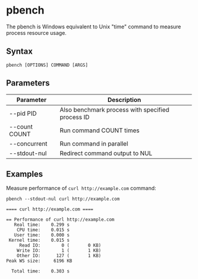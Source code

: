 # pbench

The pbench is Windows equivalent to Unix "time" command to measure
process resource usage.

## Syntax

```
pbench [OPTIONS] COMMAND [ARGS]
```

## Parameters
| Parameter        | Description                                           |
|------------------|-------------------------------------------------------|
| --pid PID        | Also benchmark process with specified process ID      |
| --count COUNT    | Run command COUNT times                               |
| --concurrent     | Run command in parallel                               |
| --stdout-nul     | Redirect command output to NUL                        |

## Examples

Measure performance of `curl http://example.com` command:

```Batchfile
pbench --stdout-nul curl http://example.com
```

```Console
==== curl http://example.com ====

== Performance of curl http://example.com
   Real time:    0.299 s
    CPU time:    0.015 s
   User time:    0.000 s
 Kernel time:    0.015 s
     Read IO:        0 (       0 KB)
    Write IO:        1 (       1 KB)
    Other IO:      127 (       1 KB)
Peak WS size:     6196 KB

  Total time:    0.303 s
```
